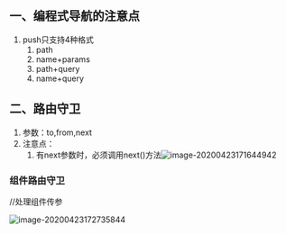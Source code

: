 ## 一、编程式导航的注意点

1. push只支持4种格式
   1. path
   2. name+params
   3. path+query
   4. name+query

## 二、路由守卫

1. 参数：to,from,next
2. 注意点：
   1. 有next参数时，必须调用next()方法![image-20200423171644942](https://gitee.com/jj603786014/imgBed/raw/master/imgs/20200726180243.png)

### 组件路由守卫

//处理组件传参

![image-20200423172735844](https://gitee.com/jj603786014/imgBed/raw/master/imgs/20200726180244.png)

